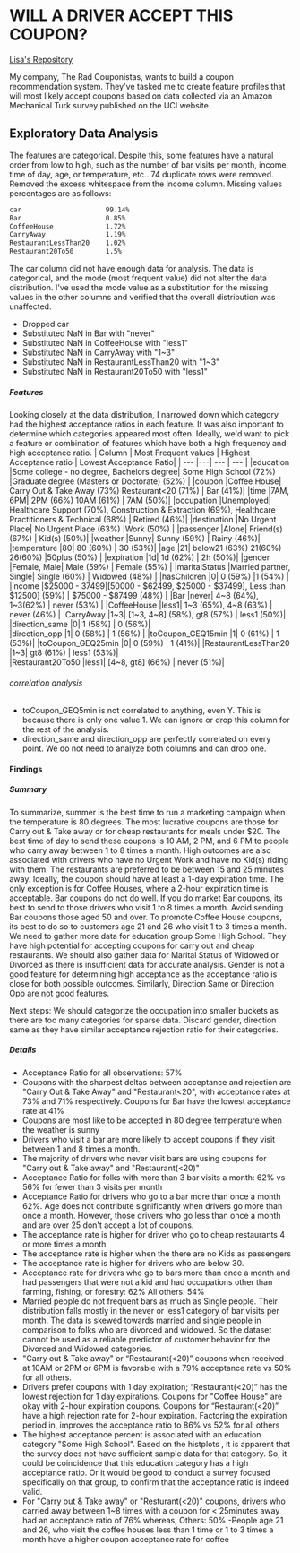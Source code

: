 # WILL A DRIVER ACCEPT THIS COUPON?

[Lisa's Repository](https://github.com/lisajacob/Practical_Application_Assignment_5.1/)

My company, The Rad Couponistas, wants to build a coupon recommendation system. They've tasked me to create feature profiles that will most likely accept coupons based on data collected via an Amazon Mechanical Turk survey published on the UCI website.

## Exploratory Data Analysis
The features are categorical. Despite this, some features have a natural order from low to high, such as the number of bar visits per month, income, time of day, age, or temperature, etc.. 74 duplicate rows were removed. Removed the excess whitespace from the income column. Missing values percentages are as follows:
```sh
car                     99.14%
Bar                     0.85%                                  
CoffeeHouse             1.72%                                  
CarryAway               1.19%
RestaurantLessThan20    1.02%                                  
Restaurant20To50        1.5%                                 
```
The car column did not have enough data for analysis. The data is categorical, and the mode (most frequent value) did not alter the data distribution. I've used the mode value as a substitution for the missing values in the other columns and verified that the overall distribution was unaffected. 
- Dropped car
- Substituted NaN in Bar with "never"
- Substituted NaN in CoffeeHouse with "less1"
- Substituted NaN in CarryAway with "1~3"
- Substituted NaN in RestaurantLessThan20 with "1~3"
- Substituted NaN in Restaurant20To50 with "less1"

##### Features
Looking closely at the data distribution, I narrowed down which category had the highest acceptance ratios in each feature. It was also important to determine which categories appeared most often. Ideally, we'd want to pick a feature or combination of features which have both a high frequency and high acceptance ratio. 
| Column | Most Frequent values | Highest Acceptance ratio | Lowest Acceptance Ratio|
| ---    |---| ---                      | ---                    | 
|education       |Some college - no degree, Bachelors degree| Some High School (72%) |Graduate degree (Masters or Doctorate) (52%) |
|coupon          |Coffee House| Carry Out & Take Away (73%) Restaurant<20 (71%) | Bar (41%)|
|time            |7AM, 6PM| 2PM (66%) 10AM (61%) | 7AM (50%)|
|occupation      |Unemployed| Healthcare Support (70%), Construction & Extraction (69%), Healthcare Practitioners & Technical (68%) | Retired (46%)|
|destination     |No Urgent Place| No Urgent Place (63%) |Work (50%) |
|passenger       |Alone| Friend(s) (67%) | Kid(s) (50%)|
|weather         |Sunny| Sunny (59%) | Rainy (46%)|
|temperature     |80| 80 (60%) | 30 (53%)|
|age             |21| below21 (63%) 21(60%) 26(60%) |50plus (50%) |
|expiration      |1d| 1d (62%) | 2h (50%)|
|gender          |Female, Male| Male (59%) | Female (55%) |
|maritalStatus   |Married partner, Single| Single (60%) | Widowed (48%) |
|hasChildren     |0| 0 (59%) |1 (54%) |
|income          |$25000 - $37499| [$50000 - $62499, $25000 - $37499], Less than $12500] (59%) | $75000 - $87499 (48%) |
|Bar             |never| 4~8 (64%), 1~3(62%) | never (53%) |
|CoffeeHouse     |less1| 1~3 (65%), 4~8 (63%) | never (46%) |
|CarryAway       |1~3| [1~3, 4~8] (58%), gt8 (57%) | less1 (50%)|
|direction_same  |0| 1 (58%] | 0 (56%)|                                           
|direction_opp   |1| 0 (58%] | 1 (56%) |
|toCoupon_GEQ15min    |1| 0 (61%) | 1 (53%)|                                                |toCoupon_GEQ25min    |0| 0 (59%)  | 1 (41%)|
|RestaurantLessThan20 |1~3| gt8 (61%) | less1 (53%)|                               
|Restaurant20To50     |less1| [4~8, gt8] (66%) | never (51%)|                              

###### correlation analysis
- toCoupon_GEQ5min is not correlated to anything, even Y. This is because there is only one value 1. We can ignore or drop this column for the rest of the analysis.
- direction_same and direction_opp are perfectly correlated on every point. We do not need to analyze both columns and can drop one.

#### Findings
##### Summary
To summarize, summer is the best time to run a marketing campaign when the temperature is 80 degrees. The most lucrative coupons are those for Carry out & Take away or for cheap restaurants for meals under $20. The best time of day to send these coupons is 10 AM, 2 PM, and 6 PM to people who carry away between 1 to 8 times a month. High outcomes are also associated with drivers who have no Urgent Work and have no Kid(s) riding with them. The restaurants are preferred to be between 15 and 25 minutes away. Ideally, the coupon should have at least a 1-day expiration time. The only exception is for Coffee Houses, where a 2-hour expiration time is acceptable. Bar coupons do not do well. If you do market Bar coupons, its best to send to those drivers who visit 1 to 8 times a month. Avoid sending Bar coupons those aged 50 and over. To promote Coffee House coupons, its best to do so to customers age 21 and 26 who visit 1 to 3 times a month. We need to gather more data for education group Some High School. They have high potential for accepting coupons for carry out and cheap restaurants. We should also gather data for Marital Status of Widowed or Divorced as there is insufficient data for accurate analysis.
Gender is not a good feature for determining high acceptance as the acceptance ratio is close for both possible outcomes. Similarly, Direction Same or Direction Opp are not good features.

Next steps: We should categorize the occupation into smaller buckets as there are too many categories for sparse data. Discard gender, direction same as they have similar acceptance rejection ratio for their categories.

##### Details
- Acceptance Ratio for all observations: 57%
- Coupons with the sharpest deltas between acceptance and rejection are "Carry Out & Take Away" and "Restaurant<20", with acceptance rates at 73% and 71% respectively. Coupons for Bar have the lowest acceptance rate at 41%
- Coupons are most like to be accepted in 80 degree temperature when the weather is sunny
- Drivers who visit a bar are more likely to accept coupons if they visit between 1 and 8 times a month. 
- The majority of drivers who never visit bars are using coupons for "Carry out & Take away" and "Restaurant(<20)"
- Acceptance Ratio for folks with more than 3 bar visits a month: 62% vs 56% for fewer than 3 visits per month
- Acceptance Ratio for drivers who go to a bar more than once a month 62%. Age does not contribute significantly when drivers go more than once a month. However, those drivers who go less than once a month and are over 25 don't accept a lot of coupons.
- The acceptance rate is higher for driver who go to cheap restaurants 4 or more times a month
- The acceptance rate is higher when the there are no Kids as passengers
- The acceptance rate is higher for drivers who are below 30.
- Acceptance rate for drivers who go to bars more than once a month and had passengers that were not a kid and had occupations other than farming, fishing, or forestry: 62% All others: 54%
- Married people do not frequent bars as much as Single people. Their distribution falls mostly in the never or less1 category of bar visits per month. The data is skewed towards married and single people in comparison to folks who are divorced and widowed. So the dataset cannot be used as a reliable predictor of customer behavior for the Divorced and Widowed categories.
- "Carry out & Take away" or “Restaurant(<20)” coupons when received at 10AM or 2PM or 6PM is favorable with a 79% acceptance rate vs 50% for all others.
- Drivers prefer coupons with 1 day expiration; “Restaurant(<20)” has the lowest rejection for 1 day expirations. Coupons for "Coffee House" are okay with 2-hour expiration coupons. Coupons for “Restaurant(<20)” have a high rejection rate for 2-hour expiration. Factoring the expiration period in, improves the acceptance ratio to 86% vs 52% for all others
- The highest acceptance percent is associated with an education category "Some High School". Based on the histplots , it is apparent that the survey does not have sufficient sample data for that category. So, it could be coincidence that this education category has a high acceptance ratio. Or it would be good to conduct a survey focused specifically on that group, to confirm that the acceptance ratio is indeed valid.
- For "Carry out & Take away" or "Resturant(<20)" coupons, drivers who carried away between 1~8 times with a coupon for < 25minutes away had an acceptance ratio of 76% whereas, Others: 50%
-People age 21 and 26, who visit the coffee houses less than 1 time or 1 to 3 times a month have a higher coupon acceptance rate for coffee







